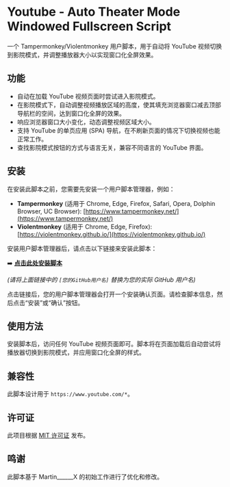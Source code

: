 # Youtube - Auto Theater Mode Windowed Fullscreen Script

一个 Tampermonkey/Violentmonkey 用户脚本，用于自动将 YouTube 视频切换到影院模式，并调整播放器大小以实现窗口化全屏效果。

## 功能

*   自动在加载 YouTube 视频页面时尝试进入影院模式。
*   在影院模式下，自动调整视频播放区域的高度，使其填充浏览器窗口减去顶部导航栏的空间，达到窗口化全屏的效果。
*   响应浏览器窗口大小变化，动态调整视频区域大小。
*   支持 YouTube 的单页应用 (SPA) 导航，在不刷新页面的情况下切换视频也能正常工作。
*   查找影院模式按钮的方式与语言无关，兼容不同语言的 YouTube 界面。

## 安装

在安装此脚本之前，您需要先安装一个用户脚本管理器，例如：

*   **Tampermonkey** (适用于 Chrome, Edge, Firefox, Safari, Opera, Dolphin Browser, UC Browser): [https://www.tampermonkey.net/](https://www.tampermonkey.net/)
*   **Violentmonkey** (适用于 Chrome, Edge, Firefox): [https://violentmonkey.github.io/](https://violentmonkey.github.io/)

安装用户脚本管理器后，请点击以下链接来安装此脚本：

➡️ **[点击此处安装脚本](https://raw.githubusercontent.com/[您的GitHub用户名]/youtube-windowed-fullscreen-script/main/Youtube%20-%20Auto%20Theater%20Mode%20Windowed%20Fullscreen%20-1.0.user.js)**

*(请将上面链接中的 `[您的GitHub用户名]` 替换为您的实际 GitHub 用户名)*

点击链接后，您的用户脚本管理器会打开一个安装确认页面。请检查脚本信息，然后点击“安装”或“确认”按钮。

## 使用方法

安装脚本后，访问任何 YouTube 视频页面即可。脚本将在页面加载后自动尝试将播放器切换到影院模式，并应用窗口化全屏的样式。

## 兼容性

此脚本设计用于 `https://www.youtube.com/*`。

## 许可证

此项目根据 [MIT 许可证](https://opensource.org/licenses/MIT) 发布。

## 鸣谢

此脚本基于 Martin______X 的初始工作进行了优化和修改。